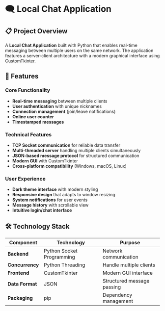 # 🗨️ Local Chat Application

## 📋 Project Overview

A **Local Chat Application** built with Python that enables real-time messaging between multiple users on the same network. The application features a server-client architecture with a modern graphical interface using CustomTkinter.

## 🚀 Features

### Core Functionality
- **Real-time messaging** between multiple clients
- **User authentication** with unique nicknames
- **Connection management** (join/leave notifications)
- **Online user counter**
- **Timestamped messages**

### Technical Features
- **TCP Socket communication** for reliable data transfer
- **Multi-threaded server** handling multiple clients simultaneously
- **JSON-based message protocol** for structured communication
- **Modern GUI** with CustomTkinter
- **Cross-platform compatibility** (Windows, macOS, Linux)

### User Experience
- **Dark theme interface** with modern styling
- **Responsive design** that adapts to window resizing
- **System notifications** for user events
- **Message history** with scrollable view
- **Intuitive login/chat interface**

## 🛠️ Technology Stack

| Component | Technology | Purpose |
|-----------|------------|---------|
| **Backend** | Python Socket Programming | Network communication |
| **Concurrency** | Python Threading | Handle multiple clients |
| **Frontend** | CustomTkinter | Modern GUI interface |
| **Data Format** | JSON | Structured message passing |
| **Packaging** | pip | Dependency management |

